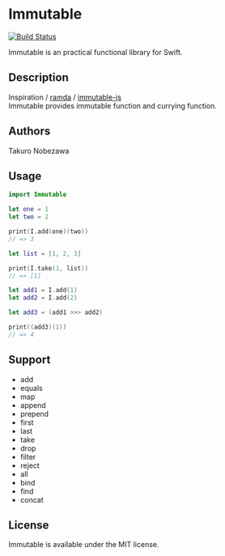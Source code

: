 Immutable
=========

[![Build Status](https://travis-ci.org/nobezawa/Immutable.svg?branch=master)](https://travis-ci.org/nobezawa/Immutable)

Immutable is an practical functional library for Swift.

## Description
Inspiration / [ramda](https://github.com/ramda/ramda) / [immutable-js](https://github.com/immutable-js/immutable-js)  
Immutable provides immutable function and currying function.

## Authors
Takuro Nobezawa

## Usage

```swift
import Immutable

let one = 1
let two = 2

print(I.add(one)(two))
// => 3

let list = [1, 2, 3]

print(I.take(1, list))
// => [1]

let add1 = I.add(1)
let add2 = I.add(2)

let add3 = (add1 >>> add2)

print((add3)(1))
// => 4
```

## Support

- add
- equals
- map
- append
- prepend
- first
- last
- take
- drop
- filter
- reject
- all
- bind
- find
- concat

## License

Immutable is available under the MIT license.
